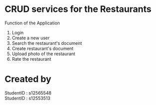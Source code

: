 # CRUD services for the Restaurants

Function of the Application
1. Login
2. Create a new user
3. Search the restaurant's document
4. Create restaurant's document
5. Upload photo of the restaurant
6. Rate the restaurant

# Created by 
StudentID : s12565548 <br>
StudentID : s12553513
